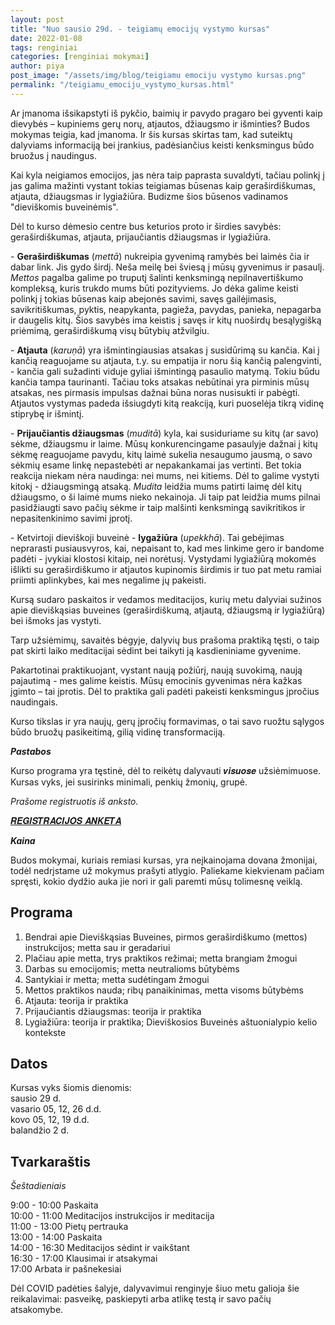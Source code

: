 ```yaml
---
layout: post
title: "Nuo sausio 29d. - teigiamų emocijų vystymo kursas"
date: 2022-01-08
tags: renginiai
categories: [renginiai mokymai]
author: piya
post_image: "/assets/img/blog/teigiamu emociju vystymo kursas.png"
permalink: "/teigiamu_emociju_vystymo_kursas.html"
---
```

Ar įmanoma išsikapstyti iš pykčio, baimių ir pavydo pragaro bei gyventi kaip dievybės – kupiniems gerų norų, atjautos, džiaugsmo ir išminties? Budos mokymas teigia, kad įmanoma.
Ir šis kursas skirtas tam, kad suteiktų dalyviams informaciją bei įrankius, padėsiančius keisti kenksmingus būdo bruožus į naudingus.

Kai kyla neigiamos emocijos, jas nėra taip paprasta suvaldyti, tačiau polinkį į jas galima mažinti vystant tokias teigiamas būsenas kaip geraširdiškumas, atjauta, džiaugsmas ir lygiažiūra. Budizme šios būsenos vadinamos "dieviškomis buveinėmis".

Dėl to kurso dėmesio centre bus keturios proto ir širdies savybės: geraširdiškumas, atjauta, prijaučiantis džiaugsmas ir lygiažiūra.

\- **Geraširdiškumas** (*mettā*) nukreipia gyvenimą ramybės bei laimės čia ir dabar link. Jis gydo širdį. Neša meilę bei šviesą į mūsų gyvenimus ir pasaulį. *Mettos* pagalba galime po truputį šalinti kenksmingą nepilnavertiškumo kompleksą, kuris trukdo mums būti pozityviems. Jo dėka galime keisti polinkį į tokias būsenas kaip abejonės savimi, savęs gailėjimasis, savikritiškumas, pyktis, neapykanta, pagieža, pavydas, panieka, nepagarba ir daugelis kitų. Šios savybės ima keistis į savęs ir kitų nuoširdų besąlygišką priėmimą, geraširdiškumą visų būtybių atžvilgiu.

\- **Atjauta** (*karuṇā*) yra išmintingiausias atsakas į susidūrimą su kančia. Kai į kančią reaguojame su atjauta, t.y. su empatija ir noru šią kančią palengvinti, - kančia gali sužadinti viduje gyliai išmintingą pasaulio matymą. Tokiu būdu kančia tampa taurinanti.
Tačiau toks atsakas nebūtinai yra pirminis mūsų atsakas, nes pirmasis impulsas dažnai būna noras nusisukti ir pabėgti.
Atjautos vystymas padeda išsiugdyti kitą reakciją, kuri puoselėja tikrą vidinę stiprybę ir išmintį.

\- **Prijaučiantis džiaugsmas** (*muditā*) kyla, kai susiduriame su kitų (ar savo) sėkme, džiaugsmu ir laime. Mūsų konkurencingame pasaulyje dažnai į kitų sėkmę reaguojame pavydu, kitų laimė sukelia nesaugumo jausmą, o savo sėkmių esame linkę nepastebėti ar nepakankamai jas vertinti. Bet tokia reakcija niekam nėra naudinga: nei mums, nei kitiems.
Dėl to galime vystyti kitokį - džiaugsmingą atsaką. *Mudita* leidžia mums patirti laimę dėl kitų džiaugsmo, o ši laimė mums nieko nekainoja. Ji taip pat leidžia mums pilnai pasidžiaugti savo pačių sėkme ir taip malšinti kenksmingą savikritikos ir nepasitenkinimo savimi įprotį.

\- Ketvirtoji dieviškoji buveinė - **lygažiūra** (*upekkhā*). Tai gebėjimas neprarasti pusiausvyros, kai, nepaisant to, kad mes linkime gero ir bandome padėti - įvykiai klostosi kitaip, nei norėtusį.
Vystydami lygiažiūrą mokomės išlikti su geraširdiškumo ir atjautos kupinomis širdimis ir tuo pat metu ramiai priimti aplinkybes, kai mes negalime jų pakeisti.

Kursą sudaro paskaitos ir vedamos meditacijos, kurių metu dalyviai sužinos apie dieviškąsias buveines (geraširdiškumą, atjautą, džiaugsmą ir lygiažiūrą) bei išmoks jas vystyti.

Tarp užsiėmimų, savaitės bėgyje, dalyvių bus prašoma praktiką tęsti, o taip pat skirti laiko meditacijai sėdint bei taikyti ją kasdieniniame gyvenime.

Pakartotinai praktikuojant, vystant naują požiūrį, naują suvokimą, naują pajautimą - mes galime keistis. Mūsų emocinis gyvenimas nėra kažkas įgimto – tai įprotis. Dėl to praktika gali padėti pakeisti kenksmingus įpročius naudingais.

Kurso tikslas ir yra naujų, gerų įpročių formavimas, o tai savo ruožtu sąlygos būdo bruožų pasikeitimą, gilią vidinę transformaciją.

***Pastabos***

Kurso programa yra tęstinė, dėl to reikėtų dalyvauti 𝒗𝒊𝒔𝒖𝒐𝒔𝒆 užsiėmimuose.\
Kursas vyks, jei susirinks minimali, penkių žmonių, grupė.

*Prašome registruotis iš anksto.*

[𝑹𝑬𝑮𝑰𝑺𝑻𝑹𝑨𝑪𝑰𝑱𝑶𝑺 𝑨𝑵𝑲𝑬𝑻𝑨](https://forms.gle/VFkpz6fQmFLWx5668)

***Kaina***

Budos mokymai, kuriais remiasi kursas, yra neįkainojama dovana žmonijai, todėl nedrįstame už mokymus prašyti atlygio. Paliekame kiekvienam pačiam spręsti, kokio dydžio auka jie nori ir gali paremti mūsų tolimesnę veiklą.

## Programa

1. Bendrai apie Dieviškąsias Buveines, pirmos geraširdiškumo (mettos) instrukcijos; metta sau ir geradariui
2. Plačiau apie metta, trys praktikos režimai; metta brangiam žmogui
3. Darbas su emocijomis; metta neutralioms būtybėms
4. Santykiai ir metta; metta sudėtingam žmogui
5. Mettos praktikos nauda; ribų panaikinimas, metta visoms būtybėms
6. Atjauta: teorija ir praktika
7. Prijaučiantis džiaugsmas: teorija ir praktika
8. Lygiažiūra: teorija ir praktika; Dieviškosios Buveinės aštuonialypio kelio kontekste

## Datos

Kursas vyks šiomis dienomis:\
sausio 29 d.\
vasario 05, 12, 26 d.d.\
kovo 05, 12, 19 d.d.\
balandžio 2 d.

## Tvarkaraštis

*Šeštadieniais*

9:00 - 10:00 Paskaita\
10:00 - 11:00 Meditacijos instrukcijos ir meditacija\
11:00 - 13:00 Pietų pertrauka\
13:00 - 14:00 Paskaita\
14:00 - 16:30 Meditacijos sėdint ir vaikštant\
16:30 - 17:00 Klausimai ir atsakymai\
17:00 Arbata ir pašnekesiai


Dėl COVID padėties šalyje, dalyvavimui renginyje šiuo metu galioja šie reikalavimai: pasveikę, paskiepyti arba atlikę testą ir savo pačių atsakomybe.

